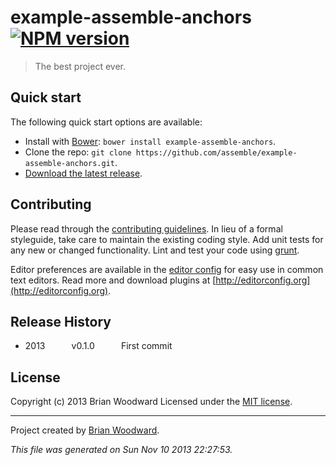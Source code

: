 # example-assemble-anchors [![NPM version](https://badge.fury.io/js/example-assemble-anchors.png)](http://badge.fury.io/js/example-assemble-anchors)

> The best project ever.

## Quick start

The following quick start options are available:

* Install with [Bower](http://bower.io): `bower install example-assemble-anchors`.
* Clone the repo: `git clone https://github.com/assemble/example-assemble-anchors.git`.
* [Download the latest release](https://github.com/assemble/example-assemble-anchors/archive/master.zip).


## Contributing

Please read through the [contributing guidelines](CONTRIBUTING.md). In lieu of a formal styleguide, take care to maintain the existing coding style. Add unit tests for any new or changed functionality. Lint and test your code using [grunt](http://gruntjs.com/).

Editor preferences are available in the [editor config](.editorconfig) for easy use in common text editors. Read more and download plugins at [http://editorconfig.org](http://editorconfig.org).

## Release History

 * 2013   v0.1.0   First commit

## License
Copyright (c) 2013 Brian Woodward
Licensed under the [MIT license](LICENSE-MIT).


***

Project created by [Brian Woodward](https://github.com/doowb).

_This file was generated on Sun Nov 10 2013 22:27:53._
